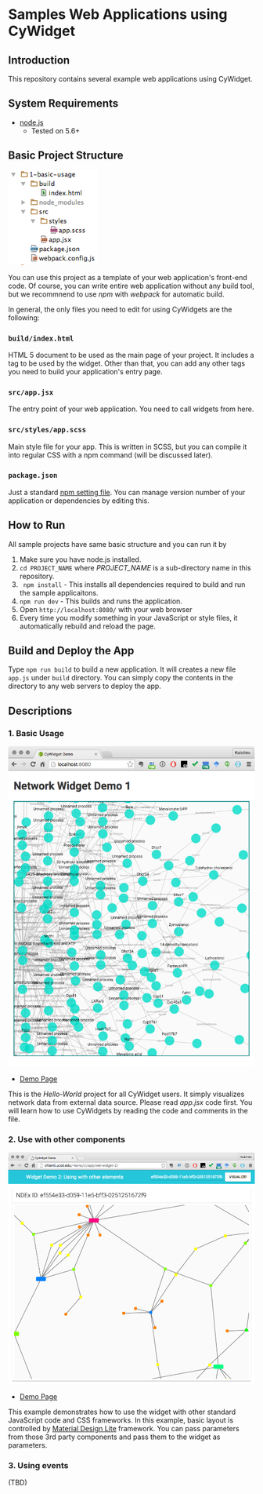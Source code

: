 # Samples Web Applications using CyWidget

## Introduction
This repository contains several example web applications using CyWidget.

## System Requirements

* [node.js](https://nodejs.org/en/)
  * Tested on 5.6+

## Basic Project Structure

![](images/project-structure.png)

You can use this project as a template of your web application's front-end code.  Of course, you can write entire web application without any build tool, but we recommnend to use _npm_ with _webpack_ for automatic build.

In general, the only files you need to edit for using CyWidgets are the following:  

### ```build/index.html```
HTML 5 document to be used as the main page of your project.  It includes a tag to be used by the widget.  Other than that, you can add any other tags you need to build your application's entry page.

### ```src/app.jsx```
The entry point of your web application.  You need to call widgets from here.

### ```src/styles/app.scss```
Main style file for your app.  This is written in SCSS, but you can compile it into regular CSS with a npm command (will be discussed later).

### ```package.json```
Just a standard [npm setting file](https://docs.npmjs.com/files/package.json).  You can manage version number of your application or dependencies by editing this.

## How to Run
All sample projects have same basic structure and you can run it by 

1. Make sure you have node.js installed.
1. ```cd PROJECT_NAME``` where _PROJECT\_NAME_ is a sub-directory name in this repository.
1. ``` npm install``` - This installs all dependencies required to build and run the sample applicaitons.
1. ```npm run dev``` - This builds and runs the application. 
1. Open ```http://localhost:8080/``` with your web browser
1. Every time you modify something in your JavaScript or style files, it automatically rebuild and reload the page.

## Build and Deploy the App
Type ```npm run build``` to build a new application.  It will creates a new file ```app.js``` under ```build``` directory.  You can simply copy the contents in the directory to any web servers to deploy the app.

## Descriptions

### 1. Basic Usage

![](images/demo1.png)

* [Demo Page](http://chianti.ucsd.edu/~kono/ci/app/net-widget-1/)

This is the _Hello-World_ project for all CyWidget users.  It simply visualizes network data from external data source.  Please read _app.jsx_ code first.  You will learn how to use CyWidgets by reading the code and comments in the file.    

### 2. Use with other components

![](images/demo2.png)

* [Demo Page](http://chianti.ucsd.edu/~kono/ci/app/net-widget-2/)

This example demonstrates how to use the widget with other standard JavaScript code and CSS frameworks.  In this example, basic layout is controlled by [Material Design Lite](http://getmdl.io/index.html) framework.  You can pass parameters from those 3rd party components and pass them to the widget as parameters. 

### 3. Using events
(TBD)
